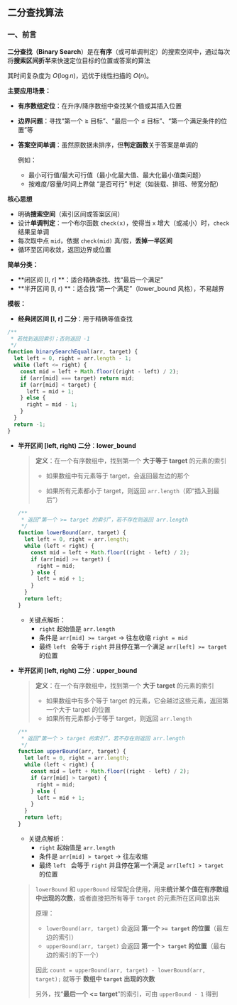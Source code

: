 ## 二分查找算法

### 一、前言

**二分查找（Binary Search**）是在**有序**（或可单调判定）的搜索空间中，通过每次将**搜索区间折半**来快速定位目标的位置或答案的算法

其时间复杂度为 $O(\log n)$，远优于线性扫描的 $O(n)$。

**主要应用场景：**

- **有序数组定位**：在升序/降序数组中查找某个值或其插入位置

- **边界问题**：寻找“第一个 ≥ 目标”、“最后一个 ≤ 目标”、“第一个满足条件的位置”等

- **答案空间单调**：虽然原数据未排序，但**判定函数**关于答案是单调的

  例如：

  - 最小可行值/最大可行值（最小化最大值、最大化最小值类问题）
  - 按难度/容量/时间上界做 “是否可行” 判定（如装载、排班、带宽分配）

**核心思想**

- 明确**搜索空间**（索引区间或答案区间）
- 设计**单调判定**：一个布尔函数 `check(x)`，使得当 `x` 增大（或减小）时，`check` 结果呈单调
- 每次取中点 `mid`，依据 `check(mid)` 真/假，**丢掉一半区间**
- 循环至区间收敛，返回边界或位置

**简单分类：**

- **闭区间 [l, r] **：适合精确查找、找“最后一个满足”
- **半开区间 [l, r) **：适合找“第一个满足”（lower_bound 风格），不易越界

**模板：**

-  **经典闭区间 [l, r] 二分**：用于精确等值查找

  ```javascript
  /**
   * 若找到返回索引；否则返回 -1
   */
  function binarySearchEqual(arr, target) {
    let left = 0, right = arr.length - 1;
    while (left <= right) {
      const mid = left + Math.floor((right - left) / 2);
      if (arr[mid] === target) return mid;
      if (arr[mid] < target) {
        left = mid + 1;
      } else {
        right = mid - 1;
      }
    }
    return -1;
  }
  ```

- **半开区间 [left, right) 二分**：**lower_bound**

  > **定义**：在一个有序数组中，找到第一个 **大于等于 target** 的元素的索引
  >
  > - 如果数组中有元素等于 target，会返回最左边的那个
  >
  > - 如果所有元素都小于 target，则返回 `arr.length`（即“插入到最后”）

  ```javascript
  /**
   * 返回“第一个 >= target 的索引”，若不存在则返回 arr.length
   */
  function lowerBound(arr, target) {
    let left = 0, right = arr.length;
    while (left < right) {
      const mid = left + Math.floor((right - left) / 2);
      if (arr[mid] >= target) {
        right = mid;
      } else {
        left = mid + 1;
      }
    }
    return left;
  }
  ```

  - 关键点解析：
    -  `right` 起始值是 `arr.length`
    - 条件是 `arr[mid] >= target` → 往左收缩 `right = mid`
    - 最终 `left ` 会等于 `right` 并且停在第一个满足 `arr[left] >= target` 的位置

- **半开区间 [left, right) 二分**：**upper_bound**

  > **定义**：在一个有序数组中，找到第一个 **大于 target** 的元素的索引
  >
  > - 如果数组中有多个等于 target 的元素，它会越过这些元素，返回第一个大于 target 的位置
  > - 如果所有元素都小于等于 target，则返回 `arr.length`

  ```javascript
  /**
   * 返回“第一个 > target 的索引”，若不存在则返回 arr.length
   */
  function upperBound(arr, target) {
    let left = 0, right = arr.length;
    while (left < right) {
      const mid = left + Math.floor((right - left) / 2);
      if (arr[mid] > target) {
        right = mid;
      } else {
        left = mid + 1;
      }
    }
    return left;
  }
  ```

  - 关键点解析：
    -  `right` 起始值是 `arr.length`
    - 条件是 `arr[mid] > target` → 往左收缩
    - 最终 `left ` 会等于 `right` 并且停在第一个满足 `arr[left] > target` 的位置

  > `lowerBound` 和 `upperBound` 经常配合使用，用来**统计某个值在有序数组中出现的次数**，或者直接把所有等于 `target` 的元素所在区间拿出来
  >
  > 原理：
  >
  > - `lowerBound(arr, target)` 会返回 **第一个 `>= target` 的位置**（最左边的索引）
  > - `upperBound(arr, target)` 会返回 **第一个 `> target` 的位置**（最右边的索引的下一个）
  >
  > 因此 `count = upperBound(arr, target) - lowerBound(arr, target);` 就等于 **数组中 `target` 出现的次数**
  >
  > 另外，找“**最后一个 <= target**”的索引，可由 `upperBound - 1` 得到

